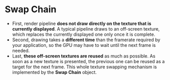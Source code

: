 # Swap Chain
- First, render pipeline <strong>does not draw directly on the texture that is currently displayed</strong>. A typical pipeline draws to an off-screen texture, which replaces the currently displayed one only once it is complete.
- Second, drawing takes a <strong>different time</strong> than the framerate required by your application, so the GPU may have to wait until the next frame is needed.
- Last, <strong>these off-screen textures are reused</strong> as much as possible. As soon as a new texture is presented, the previous one can be reused as a target for the next frame. This whole texture swapping mechanism is implemented by the <strong>Swap Chain</strong> object.
